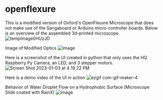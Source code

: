 # openflexure
This is a modified version of Oxford's OpenFleuxre Microscope that does not make use of the Sangaboard or Arduino micro-controller boards.
Below is an overview of the assembled 3d-printed microscope.
![tempImage0HUzJD](https://user-images.githubusercontent.com/121901181/210445096-d2236ec6-b9ff-43d6-924c-6ed739978ebf.gif)

Image of Modified Optics
![image](https://user-images.githubusercontent.com/121901181/210448148-558d8aa0-16f4-46a9-bf6d-272cd755517f.png)

Here is a screenshot of the UI created in python that only uses the HQ Raspberry Py Camera, an LED, and 3 stepper motors.
![Screen Shot 2023-01-03 at 4 19 22 PM](https://user-images.githubusercontent.com/121901181/210447364-07acfb1a-2cd1-4233-a599-b21bc3f621b6.png)

Here is a demo video of the UI in action
![ezgif com-gif-maker-4](https://user-images.githubusercontent.com/121901181/210611063-6245810e-edd3-4a07-822e-ea4bbbb24dcf.gif)

Behavior of Water Droplet Flow on a Hydrophobic Surface (Microscope Slide coated with RainX)
![image](https://user-images.githubusercontent.com/121901181/210447815-8777caf8-a02a-417a-9481-77513d3320c6.jpeg)
